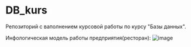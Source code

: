 # DB_kurs
Репозиторий с ваполнением курсовой работы по курсу "Базы данных".



Инфологическая модель работы предприятия(ресторан):
![image](https://user-images.githubusercontent.com/97538253/217214278-54705380-6329-4687-adde-953217f3b941.png)
